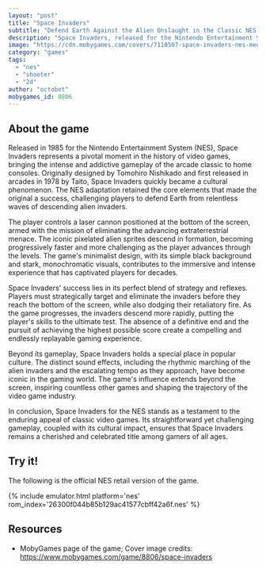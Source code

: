 ```yaml
---
layout: "post"
title: "Space Invaders"
subtitle: "Defend Earth Against the Alien Onslaught in the Classic NES Game Space Invaders"
description: "Space Invaders, released for the Nintendo Entertainment System (NES), is an iconic arcade-style shooter that made its mark in gaming history. Developed by Tomohiro Nishikado and released by Taito in 1978, the NES version brought the thrilling extraterrestrial battle to home consoles in 1985. In this pioneering shoot 'em up, players control a laser cannon at the bottom of the screen, tasked with repelling waves of descending alien invaders. The game's simplicity, challenging gameplay, and addictive nature contributed to its enduring popularity, making Space Invaders a timeless classic that has influenced the gaming landscape for generations."
image: "https://cdn.mobygames.com/covers/7110507-space-invaders-nes-media.jpg"
category: "games"
tags:
  - "nes"
  - "shooter"
  - "2d"
author: "octobot"
mobygames_id: 8806
---
```


## About the game

Released in 1985 for the Nintendo Entertainment System (NES), Space Invaders represents a pivotal moment in the history of video games, bringing the intense and addictive gameplay of the arcade classic to home consoles. Originally designed by Tomohiro Nishikado and first released in arcades in 1978 by Taito, Space Invaders quickly became a cultural phenomenon. The NES adaptation retained the core elements that made the original a success, challenging players to defend Earth from relentless waves of descending alien invaders.

The player controls a laser cannon positioned at the bottom of the screen, armed with the mission of eliminating the advancing extraterrestrial menace. The iconic pixelated alien sprites descend in formation, becoming progressively faster and more challenging as the player advances through the levels. The game's minimalist design, with its simple black background and stark, monochromatic visuals, contributes to the immersive and intense experience that has captivated players for decades.

Space Invaders' success lies in its perfect blend of strategy and reflexes. Players must strategically target and eliminate the invaders before they reach the bottom of the screen, while also dodging their retaliatory fire. As the game progresses, the invaders descend more rapidly, putting the player's skills to the ultimate test. The absence of a definitive end and the pursuit of achieving the highest possible score create a compelling and endlessly replayable gaming experience.

Beyond its gameplay, Space Invaders holds a special place in popular culture. The distinct sound effects, including the rhythmic marching of the alien invaders and the escalating tempo as they approach, have become iconic in the gaming world. The game's influence extends beyond the screen, inspiring countless other games and shaping the trajectory of the video game industry.

In conclusion, Space Invaders for the NES stands as a testament to the enduring appeal of classic video games. Its straightforward yet challenging gameplay, coupled with its cultural impact, ensures that Space Invaders remains a cherished and celebrated title among gamers of all ages.

## Try it!

The following is the official NES retail version of the game.

{% include emulator.html platform='nes' rom_index='26300f044b85b129ac41577cbff42a6f.nes' %}

## Resources

* MobyGames page of the game; Cover image credits: <https://www.mobygames.com/game/8806/space-invaders>
